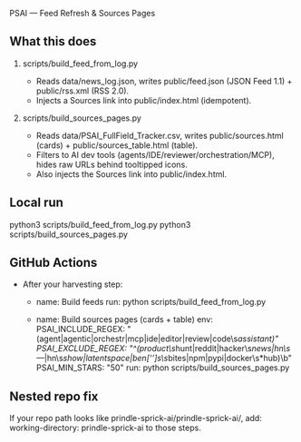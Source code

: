 PSAI — Feed Refresh & Sources Pages

What this does
--------------
1) scripts/build_feed_from_log.py
   - Reads data/news_log.json, writes public/feed.json (JSON Feed 1.1) + public/rss.xml (RSS 2.0).
   - Injects a Sources link into public/index.html (idempotent).

2) scripts/build_sources_pages.py
   - Reads data/PSAI_FullField_Tracker.csv, writes public/sources.html (cards) + public/sources_table.html (table).
   - Filters to AI dev tools (agents/IDE/reviewer/orchestration/MCP), hides raw URLs behind tooltipped icons.
   - Also injects the Sources link into public/index.html.

Local run
---------
python3 scripts/build_feed_from_log.py
python3 scripts/build_sources_pages.py

GitHub Actions
--------------
- After your harvesting step:

  - name: Build feeds
    run: python scripts/build_feed_from_log.py

  - name: Build sources pages (cards + table)
    env:
      PSAI_INCLUDE_REGEX: "(agent|agentic|orchestr|mcp|ide|editor|review|code\\s*assistant)"
      PSAI_EXCLUDE_REGEX: "^(product\\s*hunt|reddit|hacker\\s*news|hn\\s*—|hn\\s*show|latentspace|ben['’]s\\s*bites|npm|pypi|docker\\s*hub)\\b"
      PSAI_MIN_STARS: "50"
    run: python scripts/build_sources_pages.py

Nested repo fix
---------------
If your repo path looks like prindle-sprick-ai/prindle-sprick-ai/, add:
  working-directory: prindle-sprick-ai
to those steps.

